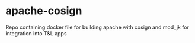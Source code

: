 # apache-cosign
Repo containing docker file for building apache with cosign and mod_jk for integration into T&amp;L apps
